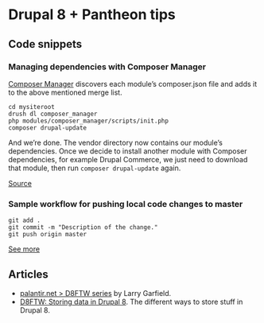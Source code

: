 # Drupal 8 + Pantheon tips

## Code snippets

### Managing dependencies with Composer Manager

[Composer Manager](https://drupal.org/project/composer_manager) discovers each module’s composer.json file and adds it to the above mentioned merge list.

    cd mysiteroot  
    drush dl composer_manager  
    php modules/composer_manager/scripts/init.php  
    composer drupal-update  

And we’re done. The vendor directory now contains our module’s dependencies.
Once we decide to install another module with Composer dependencies, for example Drupal Commerce, we just need to download that module, then run `composer drupal-update` again.

[Source](https://bojanz.wordpress.com/2015/09/18/d8-composer-definitive-intro/)

### Sample workflow for pushing local code changes to master

    git add .
    git commit -m "Description of the change."
    git push origin master
    
[See more](https://pantheon.io/docs/articles/local/starting-with-git/)

## Articles

* [palantir.net > D8FTW series](https://www.palantir.net/blog/series/d8ftw) by Larry Garfield.
 * [D8FTW: Storing data in Drupal 8](https://www.palantir.net/blog/d8ftw-storing-data-drupal-8). The different ways to store stuff in Drupal 8.
